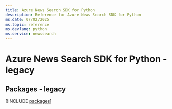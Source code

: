 ```yaml
---
title: Azure News Search SDK for Python
description: Reference for Azure News Search SDK for Python
ms.date: 07/02/2025
ms.topic: reference
ms.devlang: python
ms.service: newssearch
---
```

# Azure News Search SDK for Python - legacy
## Packages - legacy
[!INCLUDE [packages](news-search-index.md)]